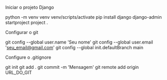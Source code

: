 Iniciar o projeto Django

python -m venv venv
venv/scripts/activate
pip install django
django-admin startproject project .

Configurar o git

git config --global user.name 'Seu nome'
git config --global user.email 'seu_email@gmail.com'
git config --global init.defaultBranch main

Configure o .gitignore

git init
git add .
git commit -m 'Mensagem'
git remote add origin URL_DO_GIT